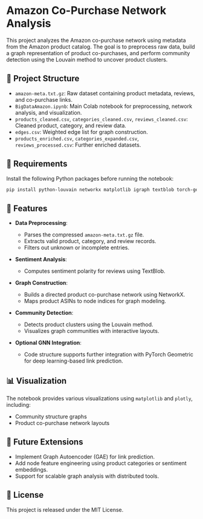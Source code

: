 # Amazon Co-Purchase Network Analysis

This project analyzes the Amazon co-purchase network using metadata from the Amazon product catalog. The goal is to preprocess raw data, build a graph representation of product co-purchases, and perform community detection using the Louvain method to uncover product clusters.

## 📁 Project Structure

- `amazon-meta.txt.gz`: Raw dataset containing product metadata, reviews, and co-purchase links.
- `BigDataAmazon.ipynb`: Main Colab notebook for preprocessing, network analysis, and visualization.
- `products_cleaned.csv`, `categories_cleaned.csv`, `reviews_cleaned.csv`: Cleaned product, category, and review data.
- `edges.csv`: Weighted edge list for graph construction.
- `products_enriched.csv`, `categories_expanded.csv`, `reviews_processed.csv`: Further enriched datasets.
  
## 🔧 Requirements

Install the following Python packages before running the notebook:

```bash
pip install python-louvain networkx matplotlib igraph textblob torch-geometric plotly
```

## 🚀 Features

- **Data Preprocessing**:
  - Parses the compressed `amazon-meta.txt.gz` file.
  - Extracts valid product, category, and review records.
  - Filters out unknown or incomplete entries.

- **Sentiment Analysis**:
  - Computes sentiment polarity for reviews using TextBlob.

- **Graph Construction**:
  - Builds a directed product co-purchase network using NetworkX.
  - Maps product ASINs to node indices for graph modeling.

- **Community Detection**:
  - Detects product clusters using the Louvain method.
  - Visualizes graph communities with interactive layouts.

- **Optional GNN Integration**:
  - Code structure supports further integration with PyTorch Geometric for deep learning-based link prediction.

## 📊 Visualization

The notebook provides various visualizations using `matplotlib` and `plotly`, including:

- Community structure graphs
- Product co-purchase network layouts

## 🧠 Future Extensions

- Implement Graph Autoencoder (GAE) for link prediction.
- Add node feature engineering using product categories or sentiment embeddings.
- Support for scalable graph analysis with distributed tools.

## 📄 License

This project is released under the MIT License.
